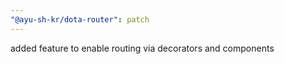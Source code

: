 ```yaml
---
"@ayu-sh-kr/dota-router": patch
---
```


added feature to enable routing via decorators and components
